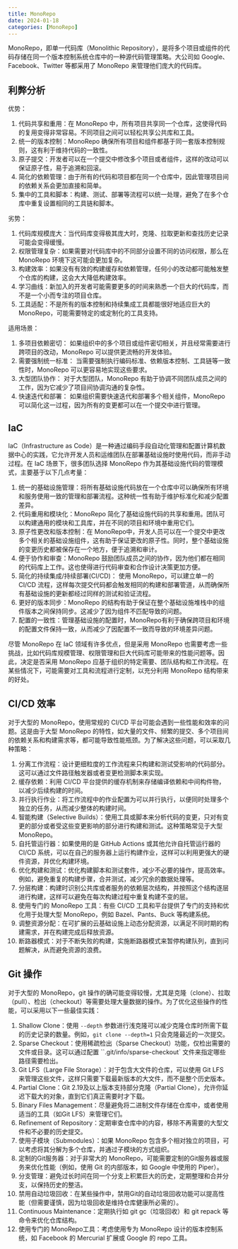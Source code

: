 ```yaml
---
title: MonoRepo
date: 2024-01-18
categories: [MonoRepo]
---
```


MonoRepo，即单一代码库（Monolithic Repository），是将多个项目或组件的代码存储在同一个版本控制系统仓库中的一种源代码管理策略。大公司如 Google、Facebook、Twitter 等都采用了 MonoRepo 来管理他们庞大的代码库。

<!--more-->

## 利弊分析

优势：
1. 代码共享和重用：在 MonoRepo 中，所有项目共享同一个仓库，这使得代码的复用变得非常容易。不同项目之间可以轻松共享公共库和工具。
2. 统一的版本控制：MonoRepo 确保所有项目和组件都基于同一套版本控制规则，这有利于维持代码的一致性。
3. 原子提交：开发者可以在一个提交中修改多个项目或者组件，这样的改动可以保证原子性，易于追溯和回滚。
4. 简化的依赖管理：由于所有的代码和项目都在同一个仓库中，因此管理项目间的依赖关系会更加直接和简单。
5. 集中的工具和脚本：构建、测试、部署等流程可以统一处理，避免了在多个仓库中重复设置相同的工具链和脚本。

劣势：
1. 代码库规模庞大：当代码库变得极其庞大时，克隆、拉取更新和查找历史记录可能会变得缓慢。
2. 权限管理复杂：如果需要对代码库中的不同部分设置不同的访问权限，那么在 MonoRepo 环境下这可能会更加复杂。
3. 构建效率：如果没有有效的构建缓存和依赖管理，任何小的改动都可能触发整个仓库的构建，这会大大降低构建效率。
4. 学习曲线：新加入的开发者可能需要更多的时间来熟悉一个巨大的代码库，而不是一个小而专注的项目仓库。
5. 工具适配：不是所有的版本控制和持续集成工具都能很好地适应巨大的 MonoRepo，可能需要特定的或定制化的工具支持。

适用场景：
1. 多项目依赖密切： 如果组织中的多个项目或组件密切相关，并且经常需要进行跨项目的改动，MonoRepo 可以提供更流畅的开发体验。
2. 需要强制统一标准： 当需要强制执行编码标准、依赖版本控制、工具链等一致性时，MonoRepo 可以更容易地实现这些要求。
3. 大型团队协作： 对于大型团队，MonoRepo 有助于协调不同团队成员之间的工作，因为它减少了项目间协调沟通的复杂性。
4. 快速迭代和部署： 如果组织需要快速迭代和部署多个相关组件，MonoRepo 可以简化这一过程，因为所有的变更都可以在一个提交中进行管理。

## IaC

IaC（Infrastructure as Code）是一种通过编码手段自动化管理和配置计算机数据中心的实践，它允许开发人员和运维团队在部署基础设施时使用代码，而非手动过程。在 IaC 场景下，很多团队选择 MonoRepo 作为其基础设施代码的管理模式，主要基于以下几点考量：

1. 统一的基础设施管理：将所有基础设施代码放在一个仓库中可以确保所有环境和服务使用一致的管理和部署流程。这种统一性有助于维护标准化和减少配置差异。
2. 代码重用和模块化：MonoRepo 简化了基础设施代码的共享和重用。团队可以构建通用的模块和工具库，并在不同的项目和环境中重用它们。
3. 原子性更改和版本控制：在 MonoRepo中，开发人员可以在一个提交中更改多个相关的基础设施组件，这有助于保证更改的原子性。同时，整个基础设施的变更历史都被保存在一个地方，便于追溯和审计。
4. 便于协作和审查：MonoRepo 鼓励团队成员之间的协作，因为他们都在相同的代码库上工作。这也使得进行代码审查和合作设计决策更加方便。
5. 简化的持续集成/持续部署(CI/CD)： 使用 MonoRepo，可以建立单一的 CI/CD 流程，这样每次提交代码都会触发相同的构建和部署管道，从而确保所有基础设施的更新都经过同样的测试和验证流程。
6. 更好的版本同步：MonoRepo 的结构有助于保证在整个基础设施堆栈中的组件版本之间保持同步。这减少了因为组件不匹配导致的问题。
7. 配置的一致性：管理基础设施的配置时，MonoRepo有利于确保跨项目和环境的配置文件保持一致，从而减少了因配置不一致而导致的环境差异问题。

尽管 MonoRepo 在 IaC 领域有许多优点，但是采用 MonoRepo 也需要考虑一些挑战，比如代码库规模管理、权限管理和巨大代码库可能带来的性能问题等。因此，决定是否采用 MonoRepo 应基于组织的特定需要、团队结构和工作流程。在某些情况下，可能需要对工具和流程进行定制，以充分利用 MonoRepo 结构带来的好处。

## CI/CD 效率

对于大型的 MonoRepo，使用常规的 CI/CD 平台可能会遇到一些性能和效率的问题。这是由于大型 MonoRepo 的特性，如大量的文件、频繁的提交、多个项目间的依赖关系和构建需求等，都可能导致性能瓶颈。为了解决这些问题，可以采取几种策略：

1. 分离工作流程：设计更细粒度的工作流程来只构建和测试受影响的代码部分。这可以通过文件路径触发器或者变更检测脚本来实现。
2. 缓存依赖：利用 CI/CD 平台提供的缓存机制来存储编译依赖和中间构件物，以减少后续构建的时间。
3. 并行执行作业：将工作流程中的作业配置为可以并行执行，以便同时处理多个独立的任务，从而减少整体的构建时间。
4. 智能构建（Selective Builds）：使用工具或脚本来分析代码的变更，只对有变更的部分或者受这些变更影响的部分进行构建和测试。这种策略常见于大型 MonoRepo。
5. 自托管运行器：如果使用的是 GitHub Actions 或其他允许自托管运行器的 CI/CD 系统，可以在自己的服务器上运行构建作业，这样可以利用更强大的硬件资源，并优化构建环境。
6. 优化构建和测试：优化构建脚本和测试套件，减少不必要的操作，提高效率。例如，避免重复的构建步骤，合并测试，减少冗余的数据处理等。
7. 分层构建：构建时识别公共库或者服务的依赖层次结构，并按照这个结构逐层进行构建，这样可以避免在每次构建过程中重复构建不变的层。
8. 使用专门的 MonoRepo 工具：有些 CI/CD 工具和平台提供了专门的支持和优化用于处理大型 MonoRepo，例如 Bazel、Pants、Buck 等构建系统。
9. 调整资源分配：在可扩展的云基础设施上动态分配资源，以满足不同时期的构建需求，并在构建完成后释放资源。
10. 断路器模式：对于不断失败的构建，实施断路器模式来暂停构建队列，直到问题解决，从而避免资源的浪费。

## Git 操作

对于大型的 MonoRepo，git 操作的确可能变得较慢，尤其是克隆（clone）、拉取（pull）、检出（checkout）等需要处理大量数据的操作。为了优化这些操作的性能，可以采用以下一些最佳实践：

1. Shallow Clone：使用 `--depth` 参数进行浅克隆可以减少克隆仓库时所需下载的历史记录的数量。例如，`git clone --depth=1` 只会克隆最近的一次提交。
2. Sparse Checkout：使用稀疏检出（Sparse Checkout）功能，仅检出需要的文件或目录。这可以通过配置 ``.git/info/sparse-checkout` 文件来指定哪些路径需要检出。
3. Git LFS（Large File Storage）：对于包含大文件的仓库，可以使用 Git LFS 来管理这些文件，这样只需要下载最新版本的大文件，而不是整个历史版本。
4. Partial Clone：Git 2.19及以上版本支持部分克隆（Partial Clone），允许你延迟下载大的对象，直到它们真正需要时才下载。
5. Binary Files Management：尽量避免将二进制文件存储在仓库中，或者使用适当的工具（如Git LFS）来管理它们。
6. Refinement of Repository：定期审查仓库中的内容，移除不再需要的大型文件和不必要的历史提交。
7. 使用子模块（Submodules）：如果 MonoRepo 包含多个相对独立的项目，可以考虑将其分解为多个仓库，并通过子模块的方式组织。
8. 定制的Git服务器：对于非常大的 MonoRepo，可能需要定制的Git服务器或服务来优化性能（例如，使用 Git 的内部版本，如 Google 中使用的 Piper）。
9. 分支管理：避免过长时间在同一个分支上积累巨大的历史，定期整理和合并分支，以保持历史的整洁。
10. 禁用自动垃圾回收：在某些操作中，禁用Git的自动垃圾回收功能可以提高性能（但需要谨慎，因为垃圾回收是维持仓库健康所必需的）。
11. Continuous Maintenance：定期执行如 git gc（垃圾回收）和 git repack 等命令来优化仓库结构。
12. 使用专门的 MonoRepo工具：考虑使用专为 MonoRepo 设计的版本控制系统，如 Facebook 的 Mercurial 扩展或 Google 的 repo 工具。